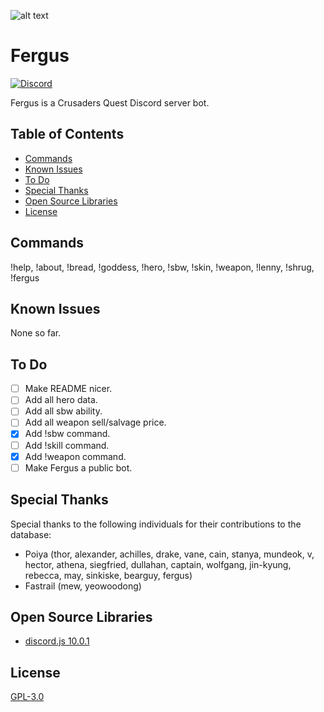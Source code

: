 ![alt text](https://raw.githubusercontent.com/Johj/fergus/master/fergus.png "Fergus Icon")
# Fergus
[![Discord](https://discordapp.com/api/guilds/258167954913361930/widget.png)](https://discord.gg/WjEFnzC)

Fergus is a Crusaders Quest Discord server bot.

## Table of Contents
 - [Commands](#commands)
 - [Known Issues](#known-issues)
 - [To Do](#to-do)
 - [Special Thanks](#special-thanks)
 - [Open Source Libraries](#open-source-libraries)
 - [License](#license)

## Commands
!help, !about, !bread, !goddess, !hero, !sbw, !skin, !weapon, !lenny, !shrug, !fergus

## Known Issues
None so far.

## To Do
 - [ ] Make README nicer.
 - [ ] Add all hero data.
 - [ ] Add all sbw ability.
 - [ ] Add all weapon sell/salvage price.
 - [x] Add !sbw command.
 - [ ] Add !skill command.
 - [x] Add !weapon command.
 - [ ] Make Fergus a public bot.

## Special Thanks
Special thanks to the following individuals for their contributions to the database:
 - Poiya (thor, alexander, achilles, drake, vane, cain, stanya, mundeok, v, hector, athena, siegfried, dullahan, captain, wolfgang, jin-kyung, rebecca, may, sinkiske, bearguy, fergus)
 - Fastrail (mew, yeowoodong)

## Open Source Libraries
 - [discord.js 10.0.1](https://github.com/hydrabolt/discord.js/)

## License
[GPL-3.0](https://raw.githubusercontent.com/Johj/fergus/master/LICENSE)
